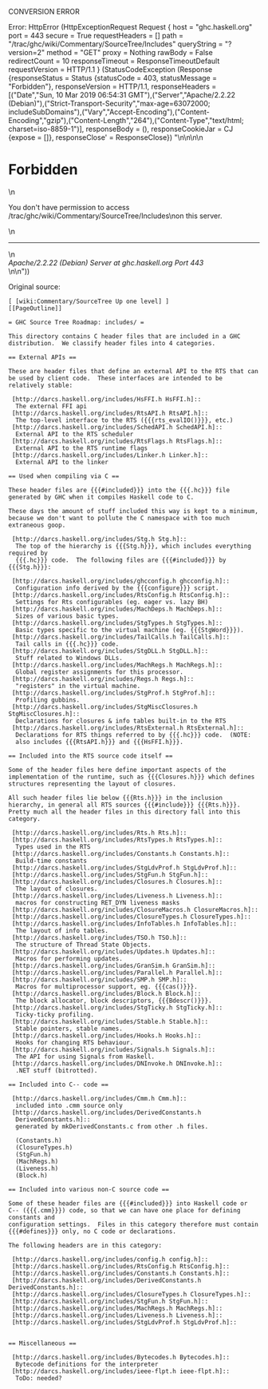 CONVERSION ERROR

Error: HttpError (HttpExceptionRequest Request {
  host                 = "ghc.haskell.org"
  port                 = 443
  secure               = True
  requestHeaders       = []
  path                 = "/trac/ghc/wiki/Commentary/SourceTree/Includes"
  queryString          = "?version=2"
  method               = "GET"
  proxy                = Nothing
  rawBody              = False
  redirectCount        = 10
  responseTimeout      = ResponseTimeoutDefault
  requestVersion       = HTTP/1.1
}
 (StatusCodeException (Response {responseStatus = Status {statusCode = 403, statusMessage = "Forbidden"}, responseVersion = HTTP/1.1, responseHeaders = [("Date","Sun, 10 Mar 2019 06:54:31 GMT"),("Server","Apache/2.2.22 (Debian)"),("Strict-Transport-Security","max-age=63072000; includeSubDomains"),("Vary","Accept-Encoding"),("Content-Encoding","gzip"),("Content-Length","264"),("Content-Type","text/html; charset=iso-8859-1")], responseBody = (), responseCookieJar = CJ {expose = []}, responseClose' = ResponseClose}) "<!DOCTYPE HTML PUBLIC \"-//IETF//DTD HTML 2.0//EN\">\n<html><head>\n<title>403 Forbidden</title>\n</head><body>\n<h1>Forbidden</h1>\n<p>You don't have permission to access /trac/ghc/wiki/Commentary/SourceTree/Includes\non this server.</p>\n<hr>\n<address>Apache/2.2.22 (Debian) Server at ghc.haskell.org Port 443</address>\n</body></html>\n"))

Original source:

```trac
[ [wiki:Commentary/SourceTree Up one level] ]
[[PageOutline]]

= GHC Source Tree Roadmap: includes/ =

This directory contains C header files that are included in a GHC distribution.  We classify header files into 4 categories.

== External APIs ==

These are header files that define an external API to the RTS that can
be used by client code.  These interfaces are intended to be
relatively stable:

 [http://darcs.haskell.org/includes/HsFFI.h HsFFI.h]::
  The external FFI api
 [http://darcs.haskell.org/includes/RtsAPI.h RtsAPI.h]::
  The top-level interface to the RTS ({{{rts_evalIO()}}}, etc.)
 [http://darcs.haskell.org/includes/SchedAPI.h SchedAPI.h]::
  External API to the RTS scheduler
 [http://darcs.haskell.org/includes/RtsFlags.h RtsFlags.h]::
  External API to the RTS runtime flags
 [http://darcs.haskell.org/includes/Linker.h Linker.h]::
  External API to the linker

== Used when compiling via C ==

These header files are {{{#included}}} into the {{{.hc}}} file
generated by GHC when it compiles Haskell code to C.  

These days the amount of stuff included this way is kept to a minimum,
because we don't want to pollute the C namespace with too much
extraneous goop.

 [http://darcs.haskell.org/includes/Stg.h Stg.h]::
  The top of the hierarchy is {{{Stg.h}}}, which includes everything required by
  {{{.hc}}} code.  The following files are {{{#included}}} by {{{Stg.h}}}:

 [http://darcs.haskell.org/includes/ghcconfig.h ghcconfig.h]::
  Configuration info derived by the {{{configure}}} script.
 [http://darcs.haskell.org/includes/RtsConfig.h RtsConfig.h]::
  Settings for Rts configurables (eg. eager vs. lazy BH)
 [http://darcs.haskell.org/includes/MachDeps.h MachDeps.h]::
  Sizes of various basic types.
 [http://darcs.haskell.org/includes/StgTypes.h StgTypes.h]::
  Basic types specific to the virtual machine (eg. {{{StgWord}}}).
 [http://darcs.haskell.org/includes/TailCalls.h TailCalls.h]::
  Tail calls in {{{.hc}}} code.
 [http://darcs.haskell.org/includes/StgDLL.h StgDLL.h]::
  Stuff related to Windows DLLs.
 [http://darcs.haskell.org/includes/MachRegs.h MachRegs.h]::
  Global register assignments for this processor.
 [http://darcs.haskell.org/includes/Regs.h Regs.h]::
  "registers" in the virtual machine.
 [http://darcs.haskell.org/includes/StgProf.h StgProf.h]::
  Profiling gubbins.
 [http://darcs.haskell.org/includes/StgMiscClosures.h StgMiscClosures.h]::
  Declarations for closures & info tables built-in to the RTS
 [http://darcs.haskell.org/includes/RtsExternal.h RtsExternal.h]::
  Declarations for RTS things referred to by {{{.hc}}} code.  (NOTE:
  also includes {{{RtsAPI.h}}} and {{{HsFFI.h}}}.

== Included into the RTS source code itself ==

Some of the header files here define important aspects of the
implementation of the runtime, such as {{{Closures.h}}} which defines
structures representing the layout of closures.

All such header files lie below {{{Rts.h}}} in the inclusion
hierarchy, in general all RTS sources {{{#include}}} {{{Rts.h}}}.
Pretty much all the header files in this directory fall into this
category.

 [http://darcs.haskell.org/includes/Rts.h Rts.h]::
 [http://darcs.haskell.org/includes/RtsTypes.h RtsTypes.h]::
  Types used in the RTS
 [http://darcs.haskell.org/includes/Constants.h Constants.h]::
  Build-time constants
 [http://darcs.haskell.org/includes/StgLdvProf.h StgLdvProf.h]::
 [http://darcs.haskell.org/includes/StgFun.h StgFun.h]::
 [http://darcs.haskell.org/includes/Closures.h Closures.h]::
  The layout of closures.
 [http://darcs.haskell.org/includes/Liveness.h Liveness.h]::
  macros for constructing RET_DYN liveness masks
 [http://darcs.haskell.org/includes/ClosureMacros.h ClosureMacros.h]::
 [http://darcs.haskell.org/includes/ClosureTypes.h ClosureTypes.h]::
 [http://darcs.haskell.org/includes/InfoTables.h InfoTables.h]::
  The layout of info tables.
 [http://darcs.haskell.org/includes/TSO.h TSO.h]::
  The structure of Thread State Objects.
 [http://darcs.haskell.org/includes/Updates.h Updates.h]::
  Macros for performing updates.
 [http://darcs.haskell.org/includes/GranSim.h GranSim.h]::
 [http://darcs.haskell.org/includes/Parallel.h Parallel.h]::
 [http://darcs.haskell.org/includes/SMP.h SMP.h]::
  Macros for multiprocessor support, eg. {{{cas()}}}.
 [http://darcs.haskell.org/includes/Block.h Block.h]::
  The block allocator, block descriptors, {{{Bdescr()}}}.
 [http://darcs.haskell.org/includes/StgTicky.h StgTicky.h]::
  Ticky-ticky profiling.
 [http://darcs.haskell.org/includes/Stable.h Stable.h]::
  Stable pointers, stable names.
 [http://darcs.haskell.org/includes/Hooks.h Hooks.h]::
  Hooks for changing RTS behaviour.
 [http://darcs.haskell.org/includes/Signals.h Signals.h]::
  The API for using Signals from Haskell.
 [http://darcs.haskell.org/includes/DNInvoke.h DNInvoke.h]::
  .NET stuff (bitrotted).

== Included into C-- code ==

 [http://darcs.haskell.org/includes/Cmm.h Cmm.h]::
  included into .cmm source only
 [http://darcs.haskell.org/includes/DerivedConstants.h
  DerivedConstants.h]::
  generated by mkDerivedConstants.c from other .h files.

  (Constants.h)
  (ClosureTypes.h)
  (StgFun.h)
  (MachRegs.h)
  (Liveness.h)  
  (Block.h)

== Included into various non-C source code ==

Some of these header files are {{{#included}}} into Haskell code or
C-- ({{{.cmm}}}) code, so that we can have one place for defining constants and
configuration settings.  Files in this category therefore must contain
{{{#defines}}} only, no C code or declarations.

The following headers are in this category:

 [http://darcs.haskell.org/includes/config.h config.h]::
 [http://darcs.haskell.org/includes/RtsConfig.h RtsConfig.h]::
 [http://darcs.haskell.org/includes/Constants.h Constants.h]::
 [http://darcs.haskell.org/includes/DerivedConstants.h DerivedConstants.h]::
 [http://darcs.haskell.org/includes/ClosureTypes.h ClosureTypes.h]::
 [http://darcs.haskell.org/includes/StgFun.h StgFun.h]::
 [http://darcs.haskell.org/includes/MachRegs.h MachRegs.h]::
 [http://darcs.haskell.org/includes/Liveness.h Liveness.h]::
 [http://darcs.haskell.org/includes/StgLdvProf.h StgLdvProf.h]::


== Miscellaneous == 

 [http://darcs.haskell.org/includes/Bytecodes.h Bytecodes.h]::
  Bytecode definitions for the interpreter
 [http://darcs.haskell.org/includes/ieee-flpt.h ieee-flpt.h]::
  ToDo: needed?

```
